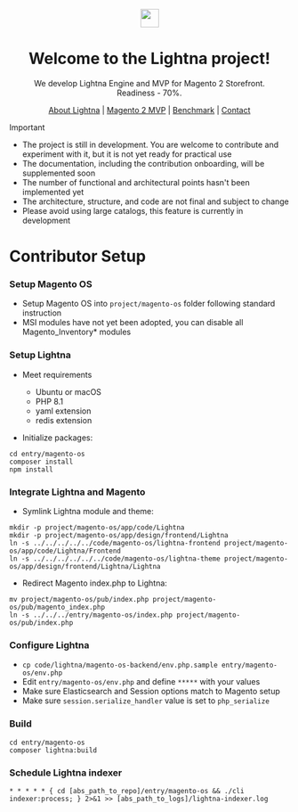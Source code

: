 <p align="center">
<a href="https://lightna.com">
<img src="https://lightna.com/asset/Lightna-Front/image/lightna-logo.svg" height="33 alt="Lightna Logo"/>
</a>
</p>

<h1 align="center">Welcome to the Lightna project!</h1>

<p align="center">
We develop Lightna Engine and MVP for Magento 2 Storefront.<br>
Readiness - 70%.
</p>

<p align="center">
<a href="https://lightna.com">About Lightna</a>
 | <a href="https://lightna.com/magento.html">Magento 2 MVP</a>
 | <a href="https://lightna.com/benchmark.html">Benchmark</a>
 | <a href="https://lightna.com/contact.html">Contact</a>
</p>

> [!IMPORTANT]
> * The project is still in development. You are welcome to contribute and experiment with it, but it is not yet ready for practical use
> * The documentation, including the contribution onboarding, will be supplemented soon
> * The number of functional and architectural points hasn't been implemented yet
> * The architecture, structure, and code are not final and subject to change
> * Please avoid using large catalogs, this feature is currently in development

# Contributor Setup

### Setup Magento OS
* Setup Magento OS into `project/magento-os` folder following standard instruction
* MSI modules have not yet been adopted, you can disable all Magento_Inventory* modules


### Setup Lightna
* Meet requirements
  * Ubuntu or macOS 
  * PHP 8.1
  * yaml extension
  * redis extension


* Initialize packages:
```
cd entry/magento-os
composer install
npm install
```


### Integrate Lightna and Magento
* Symlink Lightna module and theme:
```
mkdir -p project/magento-os/app/code/Lightna
mkdir -p project/magento-os/app/design/frontend/Lightna
ln -s ../../../../../code/magento-os/lightna-frontend project/magento-os/app/code/Lightna/Frontend
ln -s ../../../../../../code/magento-os/lightna-theme project/magento-os/app/design/frontend/Lightna/Lightna
```

* Redirect Magento index.php to Lightna:
```
mv project/magento-os/pub/index.php project/magento-os/pub/magento_index.php
ln -s ../../../entry/magento-os/index.php project/magento-os/pub/index.php
```

### Configure Lightna
* `cp code/lightna/magento-os-backend/env.php.sample entry/magento-os/env.php`
* Edit `entry/magento-os/env.php` and define `*****` with your values
* Make sure Elasticsearch and Session options match to Magento setup
* Make sure `session.serialize_handler` value is set to `php_serialize`


### Build
```
cd entry/magento-os
composer lightna:build
```


### Schedule Lightna indexer
```
* * * * * { cd [abs_path_to_repo]/entry/magento-os && ./cli indexer:process; } 2>&1 >> [abs_path_to_logs]/lightna-indexer.log
```

